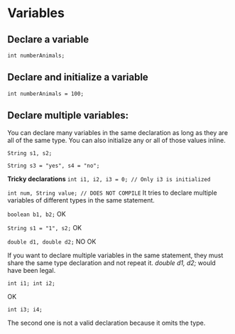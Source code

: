 # Variables

## Declare a variable

`int numberAnimals;`

## Declare and initialize a variable

`int numberAnimals = 100;`

## Declare multiple variables:

You can declare many variables in the same declaration as long as they are all of the same type. You can also initialize any or all of those values inline.

`String s1, s2;`

`String s3 = "yes", s4 = "no";`

**Tricky declarations**
`int i1, i2, i3 = 0; // Only i3 is initialized`

`int num, String value; // DOES NOT COMPILE`
It tries to declare multiple variables of different types in the same statement.

`boolean b1, b2;` OK

`String s1 = "1", s2;` OK

`double d1, double d2;` NO OK

If you want to declare multiple variables in the same statement, they must share the same type declaration and not repeat it. *double d1, d2;* would have been legal.

`int i1; int i2;`

OK

`int i3; i4;`

The second one is not a valid declaration because it omits the type.